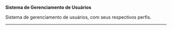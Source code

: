 **Sistema de Gerenciamento de Usuários**

Sistema de gerenciamento de usuários, com seus respectivos perfis.

---

